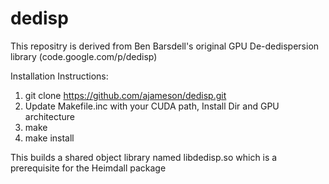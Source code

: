 # dedisp
This repositry is derived from Ben Barsdell's original GPU De-dedispersion library (code.google.com/p/dedisp)

Installation Instructions:

  1.  git clone https://github.com/ajameson/dedisp.git
  2.  Update Makefile.inc with your CUDA path, Install Dir and GPU architecture
  3.  make
  4.  make install
  
  This builds a shared object library named libdedisp.so which is a prerequisite for the Heimdall package
